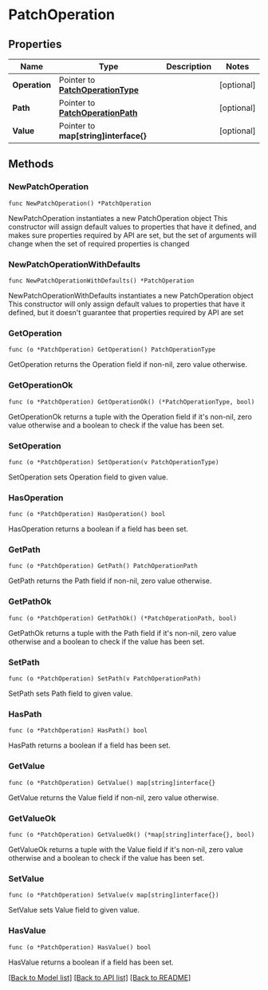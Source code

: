 # PatchOperation

## Properties

Name | Type | Description | Notes
------------ | ------------- | ------------- | -------------
**Operation** | Pointer to [**PatchOperationType**](PatchOperationType.md) |  | [optional] 
**Path** | Pointer to [**PatchOperationPath**](PatchOperationPath.md) |  | [optional] 
**Value** | Pointer to **map[string]interface{}** |  | [optional] 

## Methods

### NewPatchOperation

`func NewPatchOperation() *PatchOperation`

NewPatchOperation instantiates a new PatchOperation object
This constructor will assign default values to properties that have it defined,
and makes sure properties required by API are set, but the set of arguments
will change when the set of required properties is changed

### NewPatchOperationWithDefaults

`func NewPatchOperationWithDefaults() *PatchOperation`

NewPatchOperationWithDefaults instantiates a new PatchOperation object
This constructor will only assign default values to properties that have it defined,
but it doesn't guarantee that properties required by API are set

### GetOperation

`func (o *PatchOperation) GetOperation() PatchOperationType`

GetOperation returns the Operation field if non-nil, zero value otherwise.

### GetOperationOk

`func (o *PatchOperation) GetOperationOk() (*PatchOperationType, bool)`

GetOperationOk returns a tuple with the Operation field if it's non-nil, zero value otherwise
and a boolean to check if the value has been set.

### SetOperation

`func (o *PatchOperation) SetOperation(v PatchOperationType)`

SetOperation sets Operation field to given value.

### HasOperation

`func (o *PatchOperation) HasOperation() bool`

HasOperation returns a boolean if a field has been set.

### GetPath

`func (o *PatchOperation) GetPath() PatchOperationPath`

GetPath returns the Path field if non-nil, zero value otherwise.

### GetPathOk

`func (o *PatchOperation) GetPathOk() (*PatchOperationPath, bool)`

GetPathOk returns a tuple with the Path field if it's non-nil, zero value otherwise
and a boolean to check if the value has been set.

### SetPath

`func (o *PatchOperation) SetPath(v PatchOperationPath)`

SetPath sets Path field to given value.

### HasPath

`func (o *PatchOperation) HasPath() bool`

HasPath returns a boolean if a field has been set.

### GetValue

`func (o *PatchOperation) GetValue() map[string]interface{}`

GetValue returns the Value field if non-nil, zero value otherwise.

### GetValueOk

`func (o *PatchOperation) GetValueOk() (*map[string]interface{}, bool)`

GetValueOk returns a tuple with the Value field if it's non-nil, zero value otherwise
and a boolean to check if the value has been set.

### SetValue

`func (o *PatchOperation) SetValue(v map[string]interface{})`

SetValue sets Value field to given value.

### HasValue

`func (o *PatchOperation) HasValue() bool`

HasValue returns a boolean if a field has been set.


[[Back to Model list]](../README.md#documentation-for-models) [[Back to API list]](../README.md#documentation-for-api-endpoints) [[Back to README]](../README.md)


